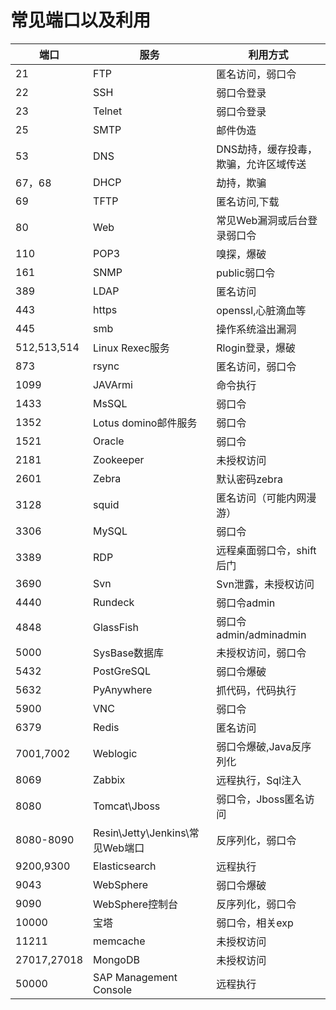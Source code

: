 # 常见端口以及利用

| 端口| 服务|利用方式 |
| ---- | ---- | ---- |
|21          |  FTP   |   匿名访问，弱口令|
|22        |    SSH     | 弱口令登录|
|23         |   Telnet   |弱口令登录|
|25 | SMTP |邮件伪造|
|53 | DNS |DNS劫持，缓存投毒，欺骗，允许区域传送|
|67，68 | DHCP |劫持，欺骗|
|69 | TFTP |匿名访问,下载|
|80         |   Web      |常见Web漏洞或后台登录弱口令|
|110 | POP3 |嗅探，爆破|
|161        |  SNMP   |  public弱口令|
|389        |  LDAP    | 匿名访问|
|443        | https                           |openssl,心脏滴血等|
|445        |  smb     | 操作系统溢出漏洞|
|512,513,514 | Linux Rexec服务 | Rlogin登录，爆破 |
|873        |  rsync  |  匿名访问，弱口令|
|1099      |  JAVArmi|  命令执行|
|1433      |  MsSQL  |  弱口令|
|1352 | Lotus domino邮件服务 | 弱口令 |
|1521       | Oracle   |弱口令|
|2181 | Zookeeper |未授权访问|
|2601      |  Zebra    |默认密码zebra|
|3128        |squid  |  匿名访问（可能内网漫游）|
|3306      |  MySQL   | 弱口令|
|3389       | RDP   | 远程桌面弱口令，shift后门 |
|3690 | Svn | Svn泄露，未授权访问 |
|4440      |  Rundeck     |     弱口令admin|
|4848    |    GlassFish    |    弱口令admin/adminadmin|
|5000 | SysBase数据库 | 未授权访问，弱口令 |
|5432      |  PostGreSQL|       弱口令爆破|
|5632 | PyAnywhere | 抓代码，代码执行 |
|5900 | VNC | 弱口令 |
|6379    |    Redis    |        匿名访问|
|7001,7002  | Weblogic   | 弱口令爆破,Java反序列化 |
|8069 | Zabbix | 远程执行，Sql注入 |
|8080      |  Tomcat\Jboss  |   弱口令，Jboss匿名访问|
|8080-8090| Resin\Jetty\Jenkins\常见Web端口 |反序列化，弱口令|
|9200,9300| Elasticsearch |远程执行|
|9043   |     WebSphere    |    弱口令爆破|
|9090 | WebSphere控制台 | 反序列化，弱口令 |
|10000 | 宝塔 | 弱口令，相关exp |
|11211 |     memcache     |    未授权访问|
|27017,27018 |     MongoDB        | 未授权访问|
|50000 | SAP Management Console | 远程执行 |
